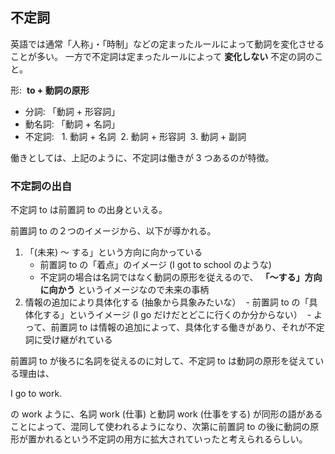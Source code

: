 ## 不定詞

英語では通常「人称」・「時制」などの定まったルールによって動詞を変化させることが多い。
一方で不定詞は定まったルールによって __変化しない__ 不定の詞のこと。

形:  __to + 動詞の原形__  

- 分詞: 「動詞 + 形容詞」
- 動名詞: 「動詞 + 名詞」
- 不定詞: 
    1. 動詞 + 名詞
    2. 動詞 + 形容詞
    3. 動詞 + 副詞

働きとしては、上記のように、不定詞は働きが 3 つあるのが特徴。

### 不定詞の出自

不定詞 to は前置詞 to の出身といえる。

前置詞 to の２つのイメージから、以下が導かれる。

1. 「(未来) 〜 する」という方向に向かっている
    - 前置詞 to の「着点」のイメージ (I got to school のような)
    - 不定詞の場合は名詞ではなく動詞の原形を従えるので、 __「〜する」方向に向かう__ というイメージなので未来の事柄
2. 情報の追加により具体化する (抽象から具象みたいな）
    - 前置詞 to の「具体化する」というイメージ (I go だけだとどこに行くのか分からない）
    - よって、前置詞 to は情報の追加によって、具体化する働きがあり、それが不定詞に受け継がれている

前置詞 to が後ろに名詞を従えるのに対して、不定詞 to は動詞の原形を従えている理由は、

I go to work.

の work ように、名詞 work (仕事) と動詞 work (仕事をする) が同形の語があることによって、混同して使われるようになり、次第に前置詞 to の後に動詞の原形が置かれるという不定詞の用方に拡大されていったと考えられるらしい。

